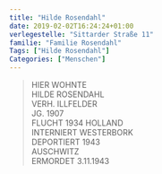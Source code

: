 ```yaml
---
title: "Hilde Rosendahl"
date: 2019-02-02T16:24:24+01:00
verlegestelle: "Sittarder Straße 11"
familie: "Familie Rosendahl"
Tags: ["Hilde Rosendahl"]
Categories: ["Menschen"]
---
```


> HIER WOHNTE <br />
> HILDE ROSENDAHL <br />
> VERH. ILLFELDER <br />
> JG. 1907 <br />
> FLUCHT 1934 HOLLAND <br />
> INTERNIERT WESTERBORK <br />
> DEPORTIERT 1943 <br />
> AUSCHWITZ <br />
> ERMORDET 3.11.1943 <br />
